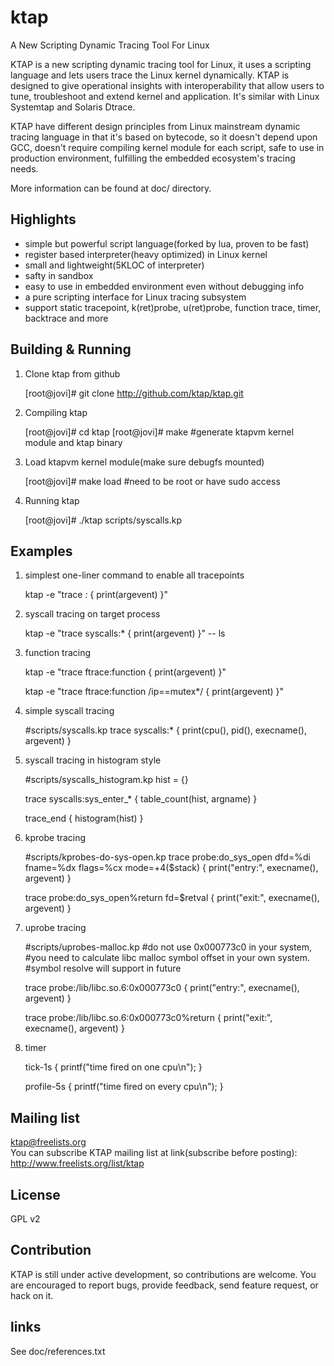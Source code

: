 ktap
====

A New Scripting Dynamic Tracing Tool For Linux

KTAP is a new scripting dynamic tracing tool for Linux,
it uses a scripting language and lets users trace the Linux kernel dynamically.
KTAP is designed to give operational insights with interoperability
that allow users to tune, troubleshoot and extend kernel and application.
It's similar with Linux Systemtap and Solaris Dtrace.

KTAP have different design principles from Linux mainstream dynamic tracing
language in that it's based on bytecode, so it doesn't depend upon GCC,
doesn't require compiling kernel module for each script, safe to use in
production environment, fulfilling the embedded ecosystem's tracing needs.

More information can be found at doc/ directory.


Highlights
----------

- simple but powerful script language(forked by lua, proven to be fast)
- register based interpreter(heavy optimized) in Linux kernel
- small and lightweight(5KLOC of interpreter)
- safty in sandbox
- easy to use in embedded environment even without debugging info
- a pure scripting interface for Linux tracing subsystem
- support static tracepoint, k(ret)probe, u(ret)probe, function trace, timer, backtrace and more

Building & Running
------------------

1) Clone ktap from github  

	[root@jovi]# git clone http://github.com/ktap/ktap.git

2) Compiling ktap  

	[root@jovi]# cd ktap
	[root@jovi]# make       #generate ktapvm kernel module and ktap binary

3) Load ktapvm kernel module(make sure debugfs mounted)  

	[root@jovi]# make load  #need to be root or have sudo access

4) Running ktap  

	[root@jovi]# ./ktap scripts/syscalls.kp


Examples
-------------------------------------
1) simplest one-liner command to enable all tracepoints  

	ktap -e "trace *:* { print(argevent) }"

2) syscall tracing on target process  

	ktap -e "trace syscalls:* { print(argevent) }" -- ls

3) function tracing  

	ktap -e "trace ftrace:function { print(argevent) }"

	ktap -e "trace ftrace:function /ip==mutex*/ { print(argevent) }"

4) simple syscall tracing  

	#scripts/syscalls.kp
	trace syscalls:* {
		print(cpu(), pid(), execname(), argevent)
	}

5) syscall tracing in histogram style  

	#scripts/syscalls_histogram.kp
	hist = {}

	trace syscalls:sys_enter_* {
		    table_count(hist, argname)
	}

	trace_end {
		    histogram(hist)
	}

6) kprobe tracing  

	#scripts/kprobes-do-sys-open.kp
	trace probe:do_sys_open dfd=%di fname=%dx flags=%cx mode=+4($stack) {
		print("entry:", execname(), argevent)
	}

	trace probe:do_sys_open%return fd=$retval {
		print("exit:", execname(), argevent)
	}


7) uprobe tracing  

	#scripts/uprobes-malloc.kp
	#do not use 0x000773c0 in your system,
	#you need to calculate libc malloc symbol offset in your own system.
	#symbol resolve will support in future

	trace probe:/lib/libc.so.6:0x000773c0 {
		print("entry:", execname(), argevent)
	}

	trace probe:/lib/libc.so.6:0x000773c0%return {
		print("exit:", execname(), argevent)
	}

8) timer  

	tick-1s {
		printf("time fired on one cpu\n");
	}

	profile-5s {
		printf("time fired on every cpu\n");
	}


Mailing list
------------
ktap@freelists.org  
You can subscribe KTAP mailing list at link(subscribe before posting):
http://www.freelists.org/list/ktap


License
-------
GPL v2


Contribution
------------
KTAP is still under active development, so contributions are welcome.
You are encouraged to report bugs, provide feedback, send feature request,
or hack on it.


links
-----
See doc/references.txt



